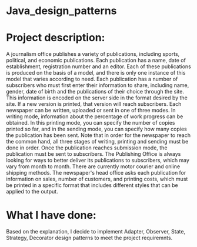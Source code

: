 # Java_design_patterns

# Project description:
A journalism office publishes a variety of publications, including sports, political, and economic publications. Each publication has a name, date of establishment, registration number and an editor. Each of these publications is produced on the basis of a model, and there is only one instance of this model that varies according to need. Each publication has a number of subscribers who must first enter their information to share, including name, gender, date of birth and the publications of their choice through the site. This information is encoded on the server side in the format desired by the site. If a new version is printed, that version will reach subscribers. Each newspaper can be written, uploaded or sent in one of three modes. In writing mode, information about the percentage of work progress can be obtained. In this printing mode, you can specify the number of copies printed so far, and in the sending mode, you can specify how many copies the publication has been sent. Note that in order for the newspaper to reach the common hand, all three stages of writing, printing and sending must be done in order. Once the publication reaches submission mode, the publication must be sent to subscribers. The Publishing Office is always looking for ways to better deliver its publications to subscribers, which may vary from month to month. There are currently motor courier and online shipping methods. The newspaper's head office asks each publication for information on sales, number of customers, and printing costs, which must be printed in a specific format that includes different styles that can be applied to the output.

# What I have done:
Based on the explanation, I decide to implement Adapter, Observer, State, Strategy, Decorator design patterns to meet the project requiremnts.
